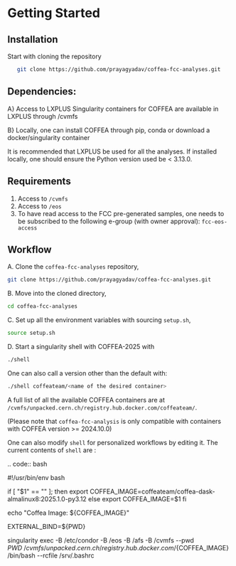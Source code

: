 # Getting Started

## Installation

Start with cloning the repository

``` bash
   git clone https://github.com/prayagyadav/coffea-fcc-analyses.git
```

## Dependencies:
A} Access to LXPLUS
   Singularity containers for COFFEA are available in LXPLUS through /cvmfs

B} Locally, one can install COFFEA through pip, conda or download a docker/singularity container

It is recommended that LXPLUS be used for all the analyses. If installed locally, one should ensure the Python version used be < 3.13.0.

## Requirements

1. Access to `/cvmfs`
2. Access to `/eos`
3. To have read access to the FCC pre-generated samples, one needs to be
   subscribed to the following e-group (with owner approval):
   `fcc-eos-access`

## Workflow

A. Clone the `coffea-fcc-analyses` repository,
```bash
git clone https://github.com/prayagyadav/coffea-fcc-analyses.git
```

B. Move into the cloned directory,
``` bash
cd coffea-fcc-analyses
```

C. Set up all the environment variables with sourcing `setup.sh`,
```bash
source setup.sh
```

D. Start a singularity shell with COFFEA-2025 with
``` bash
./shell
```
One can also call a version other than the default with:
``` bash
./shell coffeateam/<name of the desired container>
```
A full list of all the available COFFEA containers are at `/cvmfs/unpacked.cern.ch/registry.hub.docker.com/coffeateam/`.

(Please note that `coffea-fcc-analysis` is only compatible with containers with COFFEA version >= 2024.10.0)

One can also modify ``shell`` for personalized workflows by editing it. The current contents of
``shell`` are :

.. code:: bash

   #!/usr/bin/env bash

   if [ "$1" == "" ]; then
       export COFFEA_IMAGE=coffeateam/coffea-dask-almalinux8:2025.1.0-py3.12
   else
       export COFFEA_IMAGE=$1
   fi

   echo "Coffea Image: ${COFFEA_IMAGE}"

   EXTERNAL_BIND=${PWD}

   singularity exec -B /etc/condor -B /eos -B /afs -B /cvmfs --pwd ${PWD} \
       /cvmfs/unpacked.cern.ch/registry.hub.docker.com/${COFFEA_IMAGE} \
       /bin/bash --rcfile /srv/.bashrc
